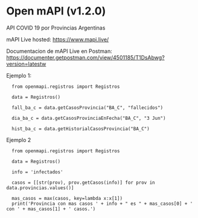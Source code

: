 # Open mAPI (v1.2.0)
API COVID 19 por Provincias Argentinas

mAPI Live hosted: https://www.mapi.live/

Documentacion de mAPI Live en Postman: https://documenter.getpostman.com/view/4501185/T1DsAbwg?version=latestw

Ejemplo 1:

```
  from openmapi.registros import Registros

  data = Registros()

  fall_ba_c = data.getCasosProvincia("BA_C", "fallecidos")

  dia_ba_c = data.getCasosProvinciaEnFecha("BA_C", "3 Jun")

  hist_ba_c = data.getHistorialCasosProvincia("BA_C")
```
Ejemplo 2

```
  from openmapi.registros import Registros

  data = Registros()

  info = 'infectados'

  casos = [[str(prov), prov.getCasos(info)] for prov in data.provincias.values()]

  mas_casos = max(casos, key=lambda x:x[1])
  print('Provincia con mas casos ' + info + " es " + mas_casos[0] + ' con ' + mas_casos[1] + ' casos.')
```
